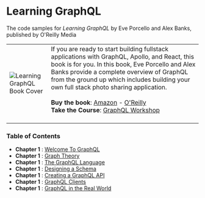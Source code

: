 Learning GraphQL
=================
The code samples for *Learning GraphQL* by Eve Porcello and Alex Banks, published by O'Reilly Media

|          |          |
|----------|----------|
| ![Learning GraphQL Book Cover](https://raw.githubusercontent.com/MoonHighway/learning-react/master/learning-graphql.jpg) | If you are ready to start building fullstack applications with GraphQL, Apollo, and React, this book is for you. In this book, Eve Porcello and Alex Banks provide a complete overview of GraphQL from the ground up which includes building your own full stack photo sharing application.<br><br> __Buy the book__: [Amazon]() - [O'Reilly]() <br>__Take the Course__: [GraphQL Workshop](https://www.graphqlworkshop.com)<br><br>  |

### Table of Contents

* __Chapter 1__ : [Welcome To GraphQL]()
* __Chapter 1__ : [Graph Theory]()
* __Chapter 1__ : [The GraphQL Language]()
* __Chapter 1__ : [Designing a Schema]()
* __Chapter 1__ : [Creating a GraphQL API]()
* __Chapter 1__ : [GraphQL Clients]()
* __Chapter 1__ : [GraphQL in the Real World]()
